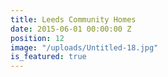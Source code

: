 ```yaml
---
title: Leeds Community Homes
date: 2015-06-01 00:00:00 Z
position: 12
image: "/uploads/Untitled-18.jpg"
is_featured: true
---
```


